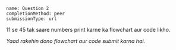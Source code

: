 ```ngMeta
name: Question 2
completionMethod: peer
submissionType: url
```

11 se 45 tak saare numbers print karne ka flowchart aur code likho.

*Yaad rakehin dono flowchart aur code submit karna hai.*
